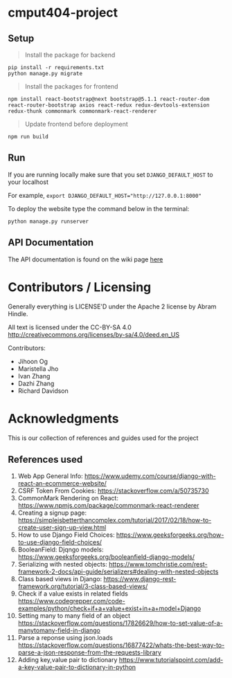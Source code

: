 # cmput404-project

## Setup

> Install the package for backend

```shell
pip install -r requirements.txt
python manage.py migrate
```

> Install the packages for frontend

```
npm install react-bootstrap@next bootstrap@5.1.1 react-router-dom react-router-bootstrap axios react-redux redux-devtools-extension redux-thunk commonmark commonmark-react-renderer
```

> Update frontend before deployment

```
npm run build
```

## Run

If you are running locally make sure that you set `DJANGO_DEFAULT_HOST` to your localhost 

For example, `export DJANGO_DEFAULT_HOST="http://127.0.0.1:8000"`

To deploy the website type the command below in the terminal:
```shell
python manage.py runserver
```

## API Documentation

The API documentation is found on the wiki page [here](https://github.com/cmput404-project-2021fall/CMPUT404-project-socialdistribution/wiki)

# Contributors / Licensing

Generally everything is LICENSE'D under the Apache 2 license by Abram Hindle.

All text is licensed under the CC-BY-SA 4.0 http://creativecommons.org/licenses/by-sa/4.0/deed.en_US

Contributors:

- Jihoon Og
- Maristella Jho
- Ivan Zhang
- Dazhi Zhang
- Richard Davidson

# Acknowledgments
This is our collection of references and guides used for the project
## References used
1. Web App General Info: https://www.udemy.com/course/django-with-react-an-ecommerce-website/
2. CSRF Token From Cookies: https://stackoverflow.com/a/50735730
3. CommonMark Rendering on React: https://www.npmjs.com/package/commonmark-react-renderer
4. Creating a signup page: https://simpleisbetterthancomplex.com/tutorial/2017/02/18/how-to-create-user-sign-up-view.html
5. How to use Django Field Choices: https://www.geeksforgeeks.org/how-to-use-django-field-choices/
6. BooleanField: Djqngo models: https://www.geeksforgeeks.org/booleanfield-django-models/
7. Serializing with nested objects: https://www.tomchristie.com/rest-framework-2-docs/api-guide/serializers#dealing-with-nested-objects
8. Class based views in Django: https://www.django-rest-framework.org/tutorial/3-class-based-views/
9. Check if a value exists in related fields https://www.codegrepper.com/code-examples/python/check+if+a+value+exist+in+a+model+Django
10. Setting many to many field of an object https://stackoverflow.com/questions/17826629/how-to-set-value-of-a-manytomany-field-in-django
11. Parse a reponse using json.loads https://stackoverflow.com/questions/16877422/whats-the-best-way-to-parse-a-json-response-from-the-requests-library
12. Adding key,value pair to dictionary https://www.tutorialspoint.com/add-a-key-value-pair-to-dictionary-in-python
